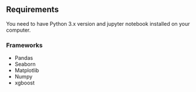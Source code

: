 ## Requirements
You need to have Python 3.x version and jupyter notebook installed on your computer.

### Frameworks
+ Pandas
+ Seaborn
+ Matplotlib
+ Numpy
+ xgboost


